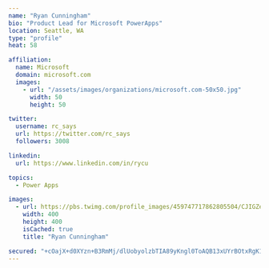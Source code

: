 ```yaml
---
name: "Ryan Cunningham"
bio: "Product Lead for Microsoft PowerApps"
location: Seattle, WA
type: "profile"
heat: 58

affiliation:
  name: Microsoft
  domain: microsoft.com
  images:
    - url: "/assets/images/organizations/microsoft.com-50x50.jpg"
      width: 50
      height: 50

twitter:
  username: rc_says
  url: https://twitter.com/rc_says
  followers: 3008

linkedin:
  url: https://www.linkedin.com/in/rycu

topics:
  - Power Apps

images:
  - url: https://pbs.twimg.com/profile_images/459747717862805504/CJIGZejd_400x400.png
    width: 400
    height: 400
    isCached: true
    title: "Ryan Cunningham"

secured: "+cOajX+d0XYzn+B3RmMj/dlUobyolzbTIA89yKngl0ToAQB13xUYrBOtxRgK1BiLFgP064SuqYQaOXZgXAfIAMFismlPwk7KDwR6Roi6bhI0aSgdk0B6K1WN2OVnZQN5DTK7gTUyoTLtFXSXM4lfmDNHU/BR66magZoUbMmI7sipx9Z0G5hUuv/7Nv8v1b3qkXkA4XemJu0Tdc6Ub5jgwcXro0AeziSqBC3zrfzUjXUQD0g4Hr1JEe7Z/fETl+pOAi8cxAGo4ftmovlhG1r7mXcGuXE6Ma1dntfz4RHZ8aIkrwxIuYtqFUzsdzXgOMp10ax/EqipO3Yr30oiU2c0EKz/GosZODOJQsKoLTjqY7sFMOFAp/oLJe/HPwOHIowZmfKmsWacOSg1fHX01TH/910zGYyUH6QzXV0k/s+9Gnc=;jZj1IEMR9dbg0HV0GWQ+HA=="
---
```


